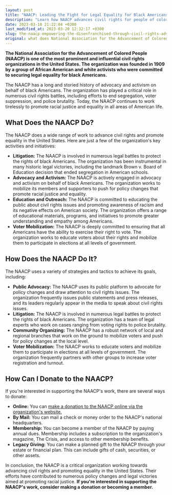 ```yaml
---
layout: post
title: "NAACP: Leading the Fight for Legal Equality for Black Americans in the US."
description: "Learn how NAACP advances civil rights for people of color through advocacy, litigation, and education. Donate now to amplify your support towards their mission."
date: 2023-03-18 21:22:04 +0300
last_modified_at: 2023-03-20 12:32:17 +0300
slug: the-naacp-empowering-the-disenfranchised-through-civil-rights-advocacy-and-community-support
original: what does National Association for the Advancement of Colored People (NAACP) do to help with civil rights, how do they do it, how can i donate?
---
```

**The National Association for the Advancement of Colored People (NAACP) is one of the most prominent and influential civil rights organizations in the United States. The organization was founded in 1909 by a group of African American and white activists who were committed to securing legal equality for black Americans.**

The NAACP has a long and storied history of advocacy and activism on behalf of black Americans. The organization has played a critical role in numerous civil rights battles, including efforts to end segregation, voter suppression, and police brutality. Today, the NAACP continues to work tirelessly to promote racial justice and equality in all areas of American life.

## What Does the NAACP Do?

The NAACP does a wide range of work to advance civil rights and promote equality in the United States. Here are just a few of the organization's key activities and initiatives:

* **Litigation:** The NAACP is involved in numerous legal battles to protect the rights of black Americans. The organization has been instrumental in many historic legal victories, including the landmark Brown v. Board of Education decision that ended segregation in American schools.
* **Advocacy and Activism:** The NAACP is actively engaged in advocacy and activism on behalf of black Americans. The organization works to mobilize its members and supporters to push for policy changes that promote racial justice and equality.
* **Education and Outreach:** The NAACP is committed to educating the public about civil rights issues and promoting awareness of racism and its negative effects on American society. The organization offers a range of educational materials, programs, and initiatives to promote greater understanding and empathy among Americans.
* **Voter Mobilization:** The NAACP is deeply committed to ensuring that all Americans have the ability to exercise their right to vote. The organization works to educate voters about their rights and mobilize them to participate in elections at all levels of government.

## How Does the NAACP Do It?

The NAACP uses a variety of strategies and tactics to achieve its goals, including:

* **Public Advocacy:** The NAACP uses its public platform to advocate for policy changes and draw attention to civil rights issues. The organization frequently issues public statements and press releases, and its leaders regularly appear in the media to speak about civil rights issues.
* **Litigation:** The NAACP is involved in numerous legal battles to protect the rights of black Americans. The organization has a team of legal experts who work on cases ranging from voting rights to police brutality.
* **Community Organizing:** The NAACP has a robust network of local and regional branches that work on the ground to mobilize voters and push for policy changes at the local level.
* **Voter Mobilization:** The NAACP works to educate voters and mobilize them to participate in elections at all levels of government. The organization frequently partners with other groups to increase voter registration and turnout.

## How Can I Donate to the NAACP?

If you're interested in supporting the NAACP's work, there are several ways to donate:

* **Online:** You can [make a donation to the NAACP online via the organization's website.](https://naacp.org/)
* **By Mail:** You can mail a check or money order to the NAACP's national headquarters.
* **Membership:** You can become a member of the NAACP by paying annual dues. Membership includes a subscription to the organization's magazine, The Crisis, and access to other membership benefits.
* **Legacy Giving:** You can make a planned gift to the NAACP through your estate or financial plan. This can include gifts of cash, securities, or other assets.

In conclusion, the NAACP is a critical organization working towards advancing civil rights and promoting equality in the United States. Their efforts have contributed to numerous policy changes and legal victories aimed at promoting racial justice. **If you're interested in supporting the NAACP's work, consider making a donation or becoming a member.**